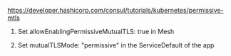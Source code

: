 
https://developer.hashicorp.com/consul/tutorials/kubernetes/permissive-mtls

1. Set  allowEnablingPermissiveMutualTLS: true in Mesh

2. Set mutualTLSMode: "permissive" in the ServiceDefault of the app

